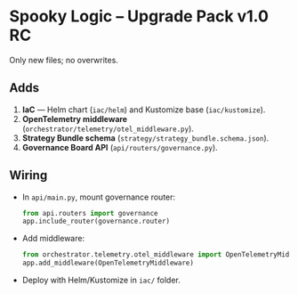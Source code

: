 # Spooky Logic – Upgrade Pack v1.0 RC

Only new files; no overwrites.

## Adds
1) **IaC** — Helm chart (`iac/helm`) and Kustomize base (`iac/kustomize`).  
2) **OpenTelemetry middleware** (`orchestrator/telemetry/otel_middleware.py`).  
3) **Strategy Bundle schema** (`strategy/strategy_bundle.schema.json`).  
4) **Governance Board API** (`api/routers/governance.py`).  

## Wiring
- In `api/main.py`, mount governance router:
  ```python
  from api.routers import governance
  app.include_router(governance.router)
  ```
- Add middleware:
  ```python
  from orchestrator.telemetry.otel_middleware import OpenTelemetryMiddleware
  app.add_middleware(OpenTelemetryMiddleware)
  ```
- Deploy with Helm/Kustomize in `iac/` folder.
